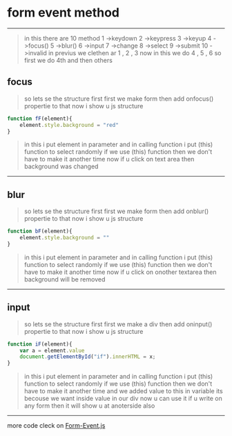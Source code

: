 # form  event method
---
> in this there are 10 method 
1 ->keydown
2 ->keypress
3 ->keyup
4 ->focus()
5 ->blur()
6 ->input
7 ->change
8 ->select
9 ->submit
10 ->invalid
in previus we clethen ar 1 , 2 , 3 now in this we do 4 , 5 , 6
so first we do 4th and then others
## focus 
> so lets se the structure first
first we make form then add onfocus() propertie to that now i show u js structure
```javascript
function fF(element){
    element.style.background = "red"
}
```
> in this i put element in parameter and in calling function i put (this) function to select randomly if we use (this) function then we don't have to make it another time now if u click on text area then background was changed
---
## blur
> so lets se the structure first
first we make form then add onblur() propertie to that now i show u js structure
```javascript
function bF(element){
    element.style.background = ""
}
```
> in this i put element in parameter and in calling function i put (this) function to select randomly if we use (this) function then we don't have to make it another time now if u click on onother textarea then background will be removed
---
## input
> so lets se the structure first
first we make a div then add oninput() propertie to that now i show u js structure
```javascript
function iF(element){
    var a = element.value
    document.getElementById("if").innerHTML = x;
}
```
> in this i put element in parameter and in calling function i put (this) function to select randomly if we use (this) function then we don't have to make it another time 
and we added value to this in variable its becouse we want inside value in our div now u can use it if u write on any form then it will show u at anoterside also
---
more code cleck on [Form-Event.js](../js/Form-Event-method.js)